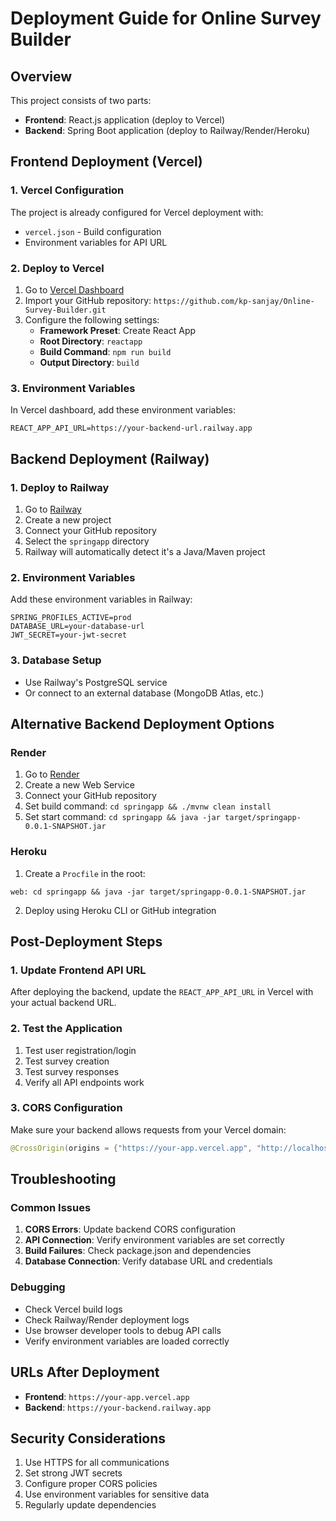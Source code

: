 # Deployment Guide for Online Survey Builder

## Overview
This project consists of two parts:
- **Frontend**: React.js application (deploy to Vercel)
- **Backend**: Spring Boot application (deploy to Railway/Render/Heroku)

## Frontend Deployment (Vercel)

### 1. Vercel Configuration
The project is already configured for Vercel deployment with:
- `vercel.json` - Build configuration
- Environment variables for API URL

### 2. Deploy to Vercel
1. Go to [Vercel Dashboard](https://vercel.com/dashboard)
2. Import your GitHub repository: `https://github.com/kp-sanjay/Online-Survey-Builder.git`
3. Configure the following settings:
   - **Framework Preset**: Create React App
   - **Root Directory**: `reactapp`
   - **Build Command**: `npm run build`
   - **Output Directory**: `build`

### 3. Environment Variables
In Vercel dashboard, add these environment variables:
```
REACT_APP_API_URL=https://your-backend-url.railway.app
```

## Backend Deployment (Railway)

### 1. Deploy to Railway
1. Go to [Railway](https://railway.app/)
2. Create a new project
3. Connect your GitHub repository
4. Select the `springapp` directory
5. Railway will automatically detect it's a Java/Maven project

### 2. Environment Variables
Add these environment variables in Railway:
```
SPRING_PROFILES_ACTIVE=prod
DATABASE_URL=your-database-url
JWT_SECRET=your-jwt-secret
```

### 3. Database Setup
- Use Railway's PostgreSQL service
- Or connect to an external database (MongoDB Atlas, etc.)

## Alternative Backend Deployment Options

### Render
1. Go to [Render](https://render.com/)
2. Create a new Web Service
3. Connect your GitHub repository
4. Set build command: `cd springapp && ./mvnw clean install`
5. Set start command: `cd springapp && java -jar target/springapp-0.0.1-SNAPSHOT.jar`

### Heroku
1. Create a `Procfile` in the root:
```
web: cd springapp && java -jar target/springapp-0.0.1-SNAPSHOT.jar
```
2. Deploy using Heroku CLI or GitHub integration

## Post-Deployment Steps

### 1. Update Frontend API URL
After deploying the backend, update the `REACT_APP_API_URL` in Vercel with your actual backend URL.

### 2. Test the Application
1. Test user registration/login
2. Test survey creation
3. Test survey responses
4. Verify all API endpoints work

### 3. CORS Configuration
Make sure your backend allows requests from your Vercel domain:
```java
@CrossOrigin(origins = {"https://your-app.vercel.app", "http://localhost:3000"})
```

## Troubleshooting

### Common Issues
1. **CORS Errors**: Update backend CORS configuration
2. **API Connection**: Verify environment variables are set correctly
3. **Build Failures**: Check package.json and dependencies
4. **Database Connection**: Verify database URL and credentials

### Debugging
- Check Vercel build logs
- Check Railway/Render deployment logs
- Use browser developer tools to debug API calls
- Verify environment variables are loaded correctly

## URLs After Deployment
- **Frontend**: `https://your-app.vercel.app`
- **Backend**: `https://your-backend.railway.app`

## Security Considerations
1. Use HTTPS for all communications
2. Set strong JWT secrets
3. Configure proper CORS policies
4. Use environment variables for sensitive data
5. Regularly update dependencies
